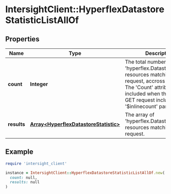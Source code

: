 # IntersightClient::HyperflexDatastoreStatisticListAllOf

## Properties

| Name | Type | Description | Notes |
| ---- | ---- | ----------- | ----- |
| **count** | **Integer** | The total number of &#39;hyperflex.DatastoreStatistic&#39; resources matching the request, accross all pages. The &#39;Count&#39; attribute is included when the HTTP GET request includes the &#39;$inlinecount&#39; parameter. | [optional] |
| **results** | [**Array&lt;HyperflexDatastoreStatistic&gt;**](HyperflexDatastoreStatistic.md) | The array of &#39;hyperflex.DatastoreStatistic&#39; resources matching the request. | [optional] |

## Example

```ruby
require 'intersight_client'

instance = IntersightClient::HyperflexDatastoreStatisticListAllOf.new(
  count: null,
  results: null
)
```

